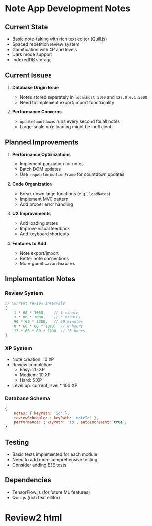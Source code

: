 # Note App Development Notes

## Current State
- Basic note-taking with rich text editor (Quill.js)
- Spaced repetition review system
- Gamification with XP and levels
- Dark mode support
- IndexedDB storage

## Current Issues
1. **Database Origin Issue**
   - Notes stored separately in `localhost:5500` and `127.0.0.1:5500`
   - Need to implement export/import functionality

2. **Performance Concerns**
   - `updateCountdowns` runs every second for all notes
   - Large-scale note loading might be inefficient

## Planned Improvements
1. **Performance Optimizations**
   - Implement pagination for notes
   - Batch DOM updates
   - Use `requestAnimationFrame` for countdown updates

2. **Code Organization**
   - Break down large functions (e.g., `loadNotes`)
   - Implement MVC pattern
   - Add proper error handling

3. **UX Improvements**
   - Add loading states
   - Improve visual feedback
   - Add keyboard shortcuts

4. **Features to Add**
   - Note export/import
   - Better note connections
   - More gamification features

## Implementation Notes

### Review System
```javascript
// Current review intervals
[
    1 * 60 * 1000,    // 1 minute
    3 * 60 * 1000,    // 3 minutes
    90 * 60 * 1000,   // 90 minutes
    8 * 60 * 60 * 1000,  // 8 hours
    23 * 60 * 60 * 1000  // 23 hours
]
```

### XP System
- Note creation: 10 XP
- Review completion:
  - Easy: 20 XP
  - Medium: 10 XP
  - Hard: 5 XP
- Level up: current_level * 100 XP

### Database Schema
```javascript
{
    notes: { keyPath: 'id' },
    reviewSchedule: { keyPath: 'noteId' },
    performance: { keyPath: 'id', autoIncrement: true }
}
```

## Testing
- Basic tests implemented for each module
- Need to add more comprehensive testing
- Consider adding E2E tests

## Dependencies
- TensorFlow.js (for future ML features)
- Quill.js (rich text editor)


# Review2 html
